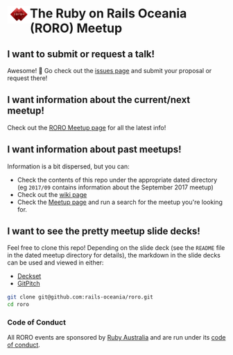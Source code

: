 # <img src="./rorosyd-logo.png" align="left" height="40" /> The Ruby on Rails Oceania (RORO) Meetup

## I want to submit or request a talk!

Awesome! :tada: Go check out the [issues page][] and submit your proposal
or request there!

## I want information about the current/next meetup!

Check out the [RORO Meetup page][] for all the latest info!

## I want information about past meetups!

Information is a bit dispersed, but you can:

- Check the contents of this repo under the appropriate dated directory<br />
  (eg `2017/09` contains information about the September 2017 meetup)
- Check out the [wiki page][]
- Check the [Meetup page][RORO Meetup page] and run a search for the meetup
  you're looking for.

## I want to see the pretty meetup slide decks!

Feel free to clone this repo! Depending on the slide deck (see the `README`
file in the dated meetup directory for details), the markdown in the slide
decks can be used and viewed in either:

- [Deckset][]
- [GitPitch][]

```sh
git clone git@github.com:rails-oceania/roro.git
cd roro
```

### Code of Conduct

All RORO events are sponsored by [Ruby Australia][] and are run under its
[code of conduct][].

[code of conduct]: https://ruby.org.au/code-of-conduct
[Deckset]: https://www.decksetapp.com/
[GitPitch]: https://gitpitch.com/
[RORO Meetup page]: https://www.meetup.com/Ruby-On-Rails-Oceania-Sydney/
[Ruby Australia]: http://ruby.org.au
[issues page]: https://github.com/rails-oceania/roro/issues
[wiki page]: https://github.com/rails-oceania/roro/wiki
